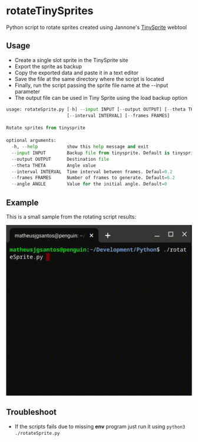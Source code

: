 # rotateTinySprites
Python script to rotate sprites created using Jannone's [TinySprite](http://msx.jannone.org/tinysprite/tinysprite.html) webtool

## Usage

 - Create a single slot sprite in the TinySprite site
 - Export the sprite as backup
 - Copy the exported data and paste it in a text editor
 - Save the file at the same directory where the script is located
 - Finally, run the script passing the sprite file name at the --input parameter
 - The output file can be used in Tiny Sprite using the load backup option

```./rotateSprite.py --help
usage: rotateSprite.py [-h] --input INPUT [--output OUTPUT] [--theta THETA]
                       [--interval INTERVAL] [--frames FRAMES]

Rotate sprites from tinysprite

optional arguments:
  -h, --help           show this help message and exit
  --input INPUT        Backup file from tinysprite. Default is tinysprite.spr
  --output OUTPUT      Destination file
  --theta THETA        Angle value
  --interval INTERVAL  Time interval between frames. Defaul=0.2
  --frames FRAMES      Number of frames to generate. Default=6.2
  --angle ANGLE        Value for the initial angle. Default=0
```


## Example

This is a small sample from the rotating script results:

![Rotating plane](pics/rotating_plane.gif)

## Troubleshoot

 - If the scripts fails due to missing **env** program just run it using `python3 ./rotateSprite.py`
